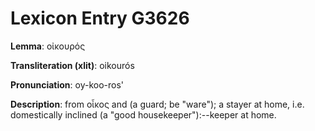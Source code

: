 # Lexicon Entry G3626

**Lemma**: οἰκουρός

**Transliteration (xlit)**: oikourós

**Pronunciation**: oy-koo-ros'

**Description**:
from οἶκος and  (a guard; be "ware"); a stayer at home, i.e. domestically inclined (a "good housekeeper"):--keeper at home.
